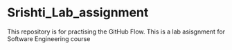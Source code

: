 # Srishti_Lab_assignment
This repository is for practising the GitHub Flow.
This is a lab asisgnment for Software Engineering course
